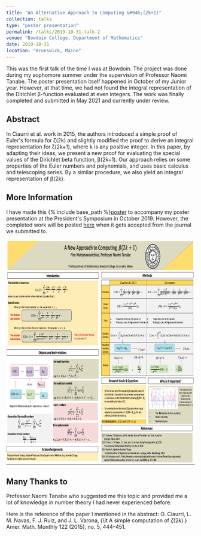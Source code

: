 ```yaml
---
title: "An Alternative Approach to Computing &#946;(2k+1)"
collection: talks
type: "poster presentation"
permalink: /talks/2019-10-31-talk-2
venue: "Bowdoin College, Department of Mathematics"
date: 2019-10-31
location: "Brunswick, Maine"
---
```


This was the first talk of the time I was at Bowdoin. The project was done during my sophomore summer under the supervision of Professor Naomi Tanabe. The poster presentation itself happened in October of my Junior year. However, at that time, we had not found the integral representation of the Dirichlet &#946;-function evaluated at even integers. The work was finally completed and submitted in May 2021 and currently under review. 

**Abstract**
------

In Ciaurri et al. work in 2015, the authors introduced a simple proof of Euler's formula for &#950;(2k) and slightly modified the proof to derive an integral representation for &#950;(2k+1), where k is any positive integer. In this paper, by adapting their ideas, we present a new proof for evaluating the special values of the Dirichlet beta function, &#946;(2k+1). Our approach relies on some properties of the Euler numbers and polynomials, and uses basic calculus and telescoping series. By a similar procedure, we also yield an integral representation of &#946;(2k). 

**More Information**
------

I have made this {% include base_path %}[poster](http://ploynawapan.github.io/files/Honorsthesis_Ploy.pdf) to accompany my poster presentation at the President's Symposium in October 2019. However, the completed work will be posted [here]() when it gets accepted from the journal we submitted to.

<p align="center">
  <img width="800" height="600" src="/images/poster.png">
</p>

**Many Thanks to**
------
Professor Naomi Tanabe who suggested me this topic and provided me a lot of knowledge in number theory I had never experienced before.

Here is the reference of the paper I mentioned in the abstract: 
O. Ciaurri, L. M. Navas, F. J. Ruiz, and J. L. Varona, {\it A simple computation of $\zeta(2k)$.} Amer. Math. Monthly 122 (2015), no. 5, 444–451.
